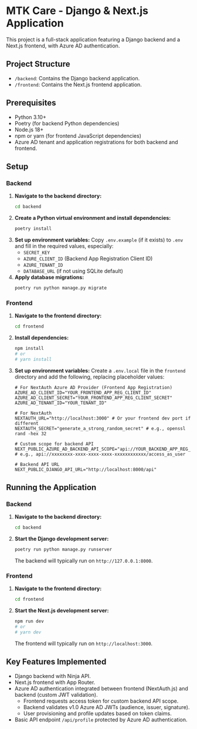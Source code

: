 # MTK Care - Django & Next.js Application

This project is a full-stack application featuring a Django backend and a Next.js frontend, with Azure AD authentication.

## Project Structure

-   `/backend`: Contains the Django backend application.
-   `/frontend`: Contains the Next.js frontend application.

## Prerequisites

-   Python 3.10+
-   Poetry (for backend Python dependencies)
-   Node.js 18+
-   npm or yarn (for frontend JavaScript dependencies)
-   Azure AD tenant and application registrations for both backend and frontend.

## Setup

### Backend

1.  **Navigate to the backend directory:**
    ```bash
    cd backend
    ```
2.  **Create a Python virtual environment and install dependencies:**
    ```bash
    poetry install
    ```
3.  **Set up environment variables:**
    Copy `.env.example` (if it exists) to `.env` and fill in the required values, especially:
    -   `SECRET_KEY`
    -   `AZURE_CLIENT_ID` (Backend App Registration Client ID)
    -   `AZURE_TENANT_ID`
    -   `DATABASE_URL` (if not using SQLite default)
4.  **Apply database migrations:**
    ```bash
    poetry run python manage.py migrate
    ```

### Frontend

1.  **Navigate to the frontend directory:**
    ```bash
    cd frontend
    ```
2.  **Install dependencies:**
    ```bash
    npm install
    # or
    # yarn install
    ```
3.  **Set up environment variables:**
    Create a `.env.local` file in the `frontend` directory and add the following, replacing placeholder values:
    ```env
    # For NextAuth Azure AD Provider (Frontend App Registration)
    AZURE_AD_CLIENT_ID="YOUR_FRONTEND_APP_REG_CLIENT_ID"
    AZURE_AD_CLIENT_SECRET="YOUR_FRONTEND_APP_REG_CLIENT_SECRET"
    AZURE_AD_TENANT_ID="YOUR_TENANT_ID"

    # For NextAuth
    NEXTAUTH_URL="http://localhost:3000" # Or your frontend dev port if different
    NEXTAUTH_SECRET="generate_a_strong_random_secret" # e.g., openssl rand -hex 32

    # Custom scope for backend API
    NEXT_PUBLIC_AZURE_AD_BACKEND_API_SCOPE="api://YOUR_BACKEND_APP_REG_CLIENT_ID/your_scope_name"
    # e.g., api://xxxxxxxx-xxxx-xxxx-xxxx-xxxxxxxxxxxx/access_as_user

    # Backend API URL
    NEXT_PUBLIC_DJANGO_API_URL="http://localhost:8000/api"
    ```

## Running the Application

### Backend

1.  **Navigate to the backend directory:**
    ```bash
    cd backend
    ```
2.  **Start the Django development server:**
    ```bash
    poetry run python manage.py runserver
    ```
    The backend will typically run on `http://127.0.0.1:8000`.

### Frontend

1.  **Navigate to the frontend directory:**
    ```bash
    cd frontend
    ```
2.  **Start the Next.js development server:**
    ```bash
    npm run dev
    # or
    # yarn dev
    ```
    The frontend will typically run on `http://localhost:3000`.

## Key Features Implemented

-   Django backend with Ninja API.
-   Next.js frontend with App Router.
-   Azure AD authentication integrated between frontend (NextAuth.js) and backend (custom JWT validation).
    -   Frontend requests access token for custom backend API scope.
    -   Backend validates v1.0 Azure AD JWTs (audience, issuer, signature).
    -   User provisioning and profile updates based on token claims.
-   Basic API endpoint `/api/profile` protected by Azure AD authentication.
